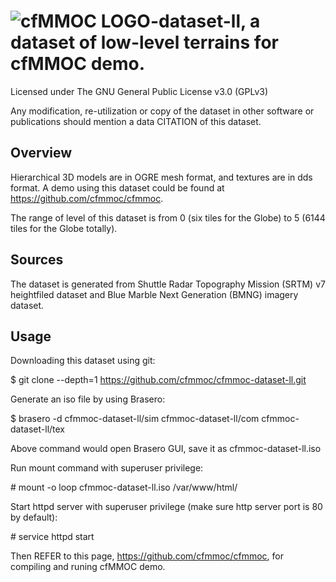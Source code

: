 # ![cfMMOC LOGO](https://github.com/cfmmoc/cfmmoc/blob/master/cfmmoc.png)-dataset-ll, a dataset of low-level terrains for cfMMOC demo.
Licensed under The GNU General Public License v3.0 (GPLv3)

Any modification, re-utilization or copy of the dataset in other software or publications should mention a data CITATION of this dataset.

## Overview

Hierarchical 3D models are in OGRE mesh format, and textures are in dds format. A demo using this dataset could be found at https://github.com/cfmmoc/cfmmoc.

The range of level of this dataset is from 0 (six tiles for the Globe) to 5 (6144 tiles for the Globe totally).

## Sources

The dataset is generated from Shuttle Radar Topography Mission (SRTM) v7 heightfiled dataset and Blue Marble Next Generation (BMNG) imagery dataset.

## Usage

Downloading this dataset using git:

$ git clone --depth=1 https://github.com/cfmmoc/cfmmoc-dataset-ll.git

Generate an iso file by using Brasero:

$ brasero -d cfmmoc-dataset-ll/sim cfmmoc-dataset-ll/com cfmmoc-dataset-ll/tex

Above command would open Brasero GUI, save it as cfmmoc-dataset-ll.iso

Run mount command with superuser privilege:

\# mount -o loop cfmmoc-dataset-ll.iso /var/www/html/

Start httpd server with superuser privilege (make sure http server port is 80 by default):

\# service httpd start

Then REFER to this page, https://github.com/cfmmoc/cfmmoc, for compiling and runing cfMMOC demo.
